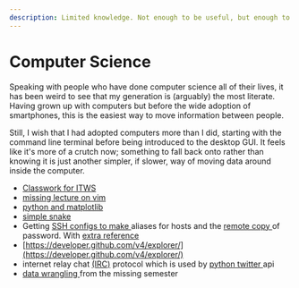 ```yaml
---
description: Limited knowledge. Not enough to be useful, but enough to be dangerous.
---
```


# Computer Science

Speaking with people who have done computer science all of their lives, it has been weird to see that my generation is (arguably) the most literate. Having grown up with computers but before the wide adoption of smartphones, this is the easiest way to move information between people.&#x20;

Still, I wish that I had adopted computers more than I did, starting with the command line terminal before being introduced to the desktop GUI. It feels like it's more of a crutch now; something to fall back onto rather than knowing it is just another simpler, if slower, way of moving data around inside the computer.&#x20;

* [Classwork for ITWS](https://github.com/dawneraq/websci)
* [missing lecture on vim](https://missing.csail.mit.edu/2020/editors/)
* [python and matplotlib](https://youtu.be/YXPyB4XeYLA?t=19677)
* [simple snake ](https://github.com/engineer-man/youtube/tree/master/015)
* Getting [SSH configs to make ](https://www.howtogeek.com/75007/stupid-geek-tricks-use-your-ssh-config-file-to-create-aliases-for-hosts/)aliases for hosts and the [remote copy ](https://www.howtogeek.com/66776/how-to-remotely-copy-files-over-ssh-without-entering-your-password/)of password. With [extra reference](https://scotch.io/tutorials/how-to-create-an-ssh-shortcut)&#x20;
* [https://developer.github.com/v4/explorer/](https://developer.github.com/v4/explorer/)
* internet relay chat [(IRC)](http://python-irclib.sourceforge.net/) protocol which is used by [python twitter ](https://mike.verdone.ca/twitter/#downloads)api
* [data wrangling ](https://missing.csail.mit.edu/2020/data-wrangling/)from the missing semester


